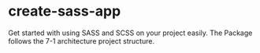 # create-sass-app
Get started with using SASS and SCSS on your project easily. The Package follows the 7-1 architecture project structure. 
